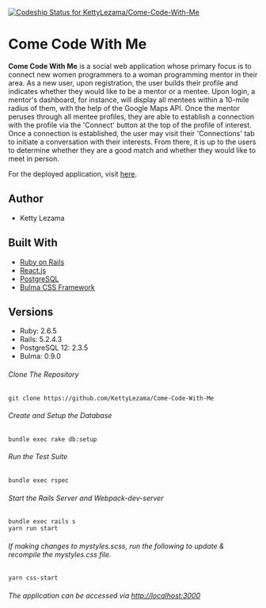 [![Codeship Status for KettyLezama/Come-Code-With-Me](https://app.codeship.com/projects/3b377aa0-b8af-0138-ba52-3e45168fbfb3/status?branch=master)](https://app.codeship.com/projects/404836)

# Come Code With Me
**Come Code With Me** is a social web application whose primary focus is to
connect new women programmers to a woman programming mentor in their area.
As a new user, upon registration, the user builds their profile and indicates
whether they would like to be a mentor or a mentee. Upon login, a mentor's 
dashboard, for instance, will display all mentees within a 10-mile radius
of them, with the help of the Google Maps API. Once the mentor peruses through
all mentee profiles, they are able to establish a connection with the profile
via the 'Connect' button at the top of the profile of interest. Once a
connection is established, the user may visit their 'Connections' tab to
initiate a conversation with their interests. From there, it is up to the
users to determine whether they are a good match and whether they would like
to meet in person.

For the deployed application, visit [here](http://come-code-with-me.herokuapp.com/).

## Author
- Ketty Lezama

## Built With
- [Ruby on Rails](https://guides.rubyonrails.org/v5.2/)
- [React.js](https://reactjs.org/docs/getting-started.html)
- [PostgreSQL](https://www.postgresql.org/docs/12/index.html)
- [Bulma CSS Framework](https://bulma.io/)

## Versions
- Ruby: 2.6.5
- Rails: 5.2.4.3
- PostgreSQL 12: 2.3.5
- Bulma: 0.9.0

###### Clone The Repository
```
git clone https://github.com/KettyLezama/Come-Code-With-Me
```

###### Create and Setup the Database
```
bundle exec rake db:setup
```

###### Run the Test Suite
```
bundle exec rspec
```

###### Start the Rails Server and Webpack-dev-server
```
bundle exec rails s
yarn run start
```

###### If making changes to mystyles.scss, run the following to update & recompile the mystyles.css file.
```
yarn css-start
```

###### The application can be accessed via <http://localhost:3000>
